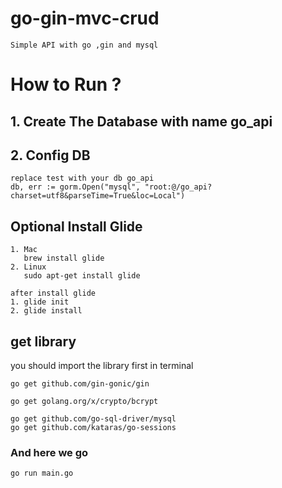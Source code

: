 # go-gin-mvc-crud
    Simple API with go ,gin and mysql

# How to Run ?
## 1. Create The Database with name go_api
## 2. Config DB
    replace test with your db go_api
    db, err := gorm.Open("mysql", "root:@/go_api?charset=utf8&parseTime=True&loc=Local")
## Optional Install Glide
    1. Mac
       brew install glide
    2. Linux
       sudo apt-get install glide
    
    after install glide
    1. glide init
    2. glide install
    
## get library
you should import the library first in terminal

	go get github.com/gin-gonic/gin

	go get golang.org/x/crypto/bcrypt

	go get github.com/go-sql-driver/mysql
	go get github.com/kataras/go-sessions

### And here we go 
	go run main.go